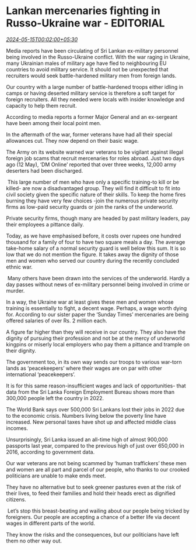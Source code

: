 # Lankan mercenaries fighting in Russo-Ukraine war - EDITORIAL

*[2024-05-15T00:02:00+05:30](https://www.dailymirror.lk/opinion/Lankan-mercenaries-fighting-in-Russo-Ukraine-war-EDITORIAL/172-282591)*

Media reports have been circulating of Sri Lankan ex-military personnel being involved in the Russo-Ukraine conflict. With the war raging in Ukraine, many Ukrainian males of military age have fled to neighbouring EU countries to avoid military service. It should not be unexpected that recruiters would seek battle-hardened military men from foreign lands.  

Our country with a large number of battle-hardened troops either idling in camps or having deserted military service is therefore a soft target for foreign recruiters. All they needed were locals with insider knowledge and capacity to help them recruit. 

According to media reports a former Major General and an ex-sergeant have been among their local point men. 

In the aftermath of the war, former veterans have had all their special allowances cut. They now depend on their basic wage.  

The Army on its website warned war veterans to be vigilant against illegal foreign job scams that recruit mercenaries for roles abroad. Just two days ago (12 May), ‘DM Online’ reported that over three weeks, 12,000 army deserters had been discharged. 

 This large number of men who have only a specific training-to kill or be killed- are now a disadvantaged group. They will find it difficult to fit into civil society given the specific nature of their skills. To keep the home fires burning they have very few choices -join the numerous private security firms as low-paid security guards or join the ranks of the underworld. 

Private security firms, though many are headed by past military leaders, pay their employees a pittance daily.  

Today, as we have emphasised before, it costs over rupees one hundred thousand for a family of four to have two square meals a day. The average take-home salary of a normal security guard is well below this sum. It is so low that we do not mention the figure. It takes away the dignity of those men and women who served our country during the recently concluded ethnic war.

 Many others have been drawn into the services of the underworld. Hardly a day passes without news of ex-military personnel being involved in crime or murder.  

In a way, the Ukraine war at least gives these men and women whose training is essentially to fight, a decent wage. Perhaps, a wage worth dying for. According to our sister paper the ‘Sunday Times’ mercenaries are being offered salaries of over Rs. 2 million each. 

A figure far higher than they will receive in our country. They also have the dignity of pursuing their profession and not be at the mercy of underworld kingpins or miserly local employers who pay them a pittance and trample on their dignity.  

The government too, in its own way sends our troops to various war-torn lands as ‘peacekeepers’ where their wages are on par with other international ‘peacekeepers’. 

It is for this same reason-insufficient wages and lack of opportunities- that data from the Sri Lanka Foreign Employment Bureau shows more than 300,000 people left the country in 2022.  

The World Bank says over 500,000 Sri Lankans lost their jobs in 2022 due to the economic crisis. Numbers living below the poverty line have increased. New personal taxes have shot up and affected middle class incomes. 

Unsurprisingly, Sri Lanka issued an all-time high of almost 900,000 passports last year, compared to the previous high of just over 650,000 in 2016, according to government data. 

Our war veterans are not being scammed by ‘human traffickers’ these men and women are all part and parcel of our people, who thanks to our crooked politicians are unable to make ends meet. 

They have no alternative but to seek greener pastures even at the risk of their lives, to feed their families and hold their heads erect as dignified citizens.

 Let’s stop this breast-beating and wailing about our people being tricked by foreigners. Our people are accepting a chance of a better life via decent wages in different parts of the world. 

They know the risks and the consequences, but our politicians have left them no other way out.

